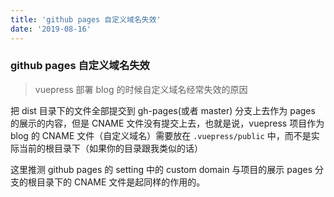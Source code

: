 ```yaml
---
title: 'github pages 自定义域名失效'
date: '2019-08-16'
---
```


### github pages 自定义域名失效

> vuepress 部署 blog 的时候自定义域名经常失效的原因

把 dist 目录下的文件全部提交到 gh-pages(或者 master) 分支上去作为 pages 的展示的内容，但是 CNAME 文件没有提交上去，也就是说，vuepress 项目作为 blog 的 CNAME 文件（自定义域名）需要放在 `.vuepress/public` 中，而不是实际当前的根目录下（如果你的目录跟我类似的话）

这里推测 github pages 的 setting 中的 custom domain 与项目的展示 pages 分支的根目录下的 CNAME 文件是起同样的作用的。
